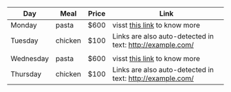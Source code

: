 | Day     | Meal    | Price | Link |
| --------|---------|-------|------|
| Monday  | pasta   | $600    |  visst [this link](https://github.com/yashfaizan/Test-Repo/blob/master/role_import_playbook/README.md) to know more |
| Tuesday | chicken | $100    | Links are also auto-detected in text: http://example.com/ |
| | | | |
| Wednesday  | pasta   | $600    |  visst [this link](https://github.com/yashfaizan/Test-Repo/blob/master/role_import_playbook/README.md) to know more |
| Thursday | chicken | $100    | Links are also auto-detected in text: http://example.com/ |
